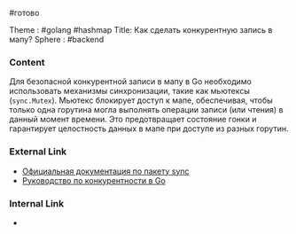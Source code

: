 #готово 

Theme : #golang #hashmap 
Title: Как сделать конкурентную запись в мапу?
Sphere : #backend 

### Content

Для безопасной конкурентной записи в мапу в Go необходимо использовать механизмы синхронизации, такие как мьютексы (`sync.Mutex`). Мьютекс блокирует доступ к мапе, обеспечивая, чтобы только одна горутина могла выполнять операции записи (или чтения) в данный момент времени. Это предотвращает состояние гонки и гарантирует целостность данных в мапе при доступе из разных горутин.

### External Link

- [Официальная документация по пакету sync](https://golang.org/pkg/sync/)
- [Руководство по конкурентности в Go](https://golang.org/doc/effective_go#concurrency)
### Internal Link

- 